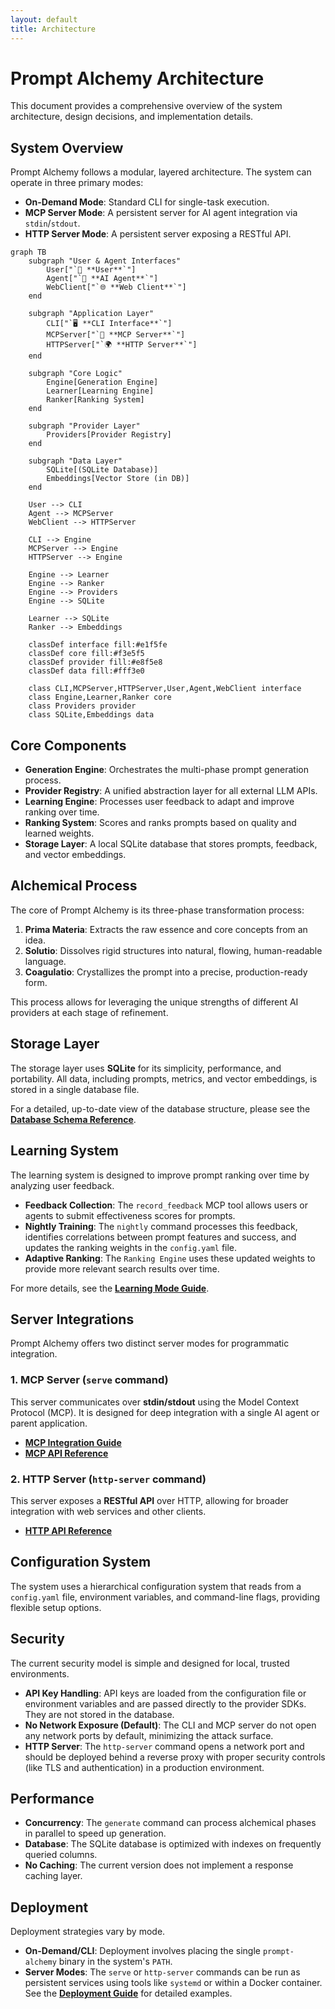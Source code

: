 ```yaml
---
layout: default
title: Architecture
---
```


# Prompt Alchemy Architecture

This document provides a comprehensive overview of the system architecture, design decisions, and implementation details.

## System Overview

Prompt Alchemy follows a modular, layered architecture. The system can operate in three primary modes:

- **On-Demand Mode**: Standard CLI for single-task execution.
- **MCP Server Mode**: A persistent server for AI agent integration via `stdin`/`stdout`.
- **HTTP Server Mode**: A persistent server exposing a RESTful API.

```mermaid
graph TB
    subgraph "User & Agent Interfaces"
        User["`👤 **User**`"]
        Agent["`🤖 **AI Agent**`"]
        WebClient["`🌐 **Web Client**`"]
    end
    
    subgraph "Application Layer"
        CLI["`🖥️ **CLI Interface**`"]
        MCPServer["`🔌 **MCP Server**`"]
        HTTPServer["`🌍 **HTTP Server**`"]
    end
    
    subgraph "Core Logic"
        Engine[Generation Engine]
        Learner[Learning Engine]
        Ranker[Ranking System]
    end
    
    subgraph "Provider Layer"
        Providers[Provider Registry]
    end
    
    subgraph "Data Layer"
        SQLite[(SQLite Database)]
        Embeddings[Vector Store (in DB)]
    end
    
    User --> CLI
    Agent --> MCPServer
    WebClient --> HTTPServer
    
    CLI --> Engine
    MCPServer --> Engine
    HTTPServer --> Engine
    
    Engine --> Learner
    Engine --> Ranker
    Engine --> Providers
    Engine --> SQLite
    
    Learner --> SQLite
    Ranker --> Embeddings
    
    classDef interface fill:#e1f5fe
    classDef core fill:#f3e5f5
    classDef provider fill:#e8f5e8
    classDef data fill:#fff3e0
    
    class CLI,MCPServer,HTTPServer,User,Agent,WebClient interface
    class Engine,Learner,Ranker core
    class Providers provider
    class SQLite,Embeddings data
```

## Core Components

- **Generation Engine**: Orchestrates the multi-phase prompt generation process.
- **Provider Registry**: A unified abstraction layer for all external LLM APIs.
- **Learning Engine**: Processes user feedback to adapt and improve ranking over time.
- **Ranking System**: Scores and ranks prompts based on quality and learned weights.
- **Storage Layer**: A local SQLite database that stores prompts, feedback, and vector embeddings.

## Alchemical Process

The core of Prompt Alchemy is its three-phase transformation process:

1.  **Prima Materia**: Extracts the raw essence and core concepts from an idea.
2.  **Solutio**: Dissolves rigid structures into natural, flowing, human-readable language.
3.  **Coagulatio**: Crystallizes the prompt into a precise, production-ready form.

This process allows for leveraging the unique strengths of different AI providers at each stage of refinement.

## Storage Layer

The storage layer uses **SQLite** for its simplicity, performance, and portability. All data, including prompts, metrics, and vector embeddings, is stored in a single database file.

For a detailed, up-to-date view of the database structure, please see the **[Database Schema Reference](./database-schema.md)**.

## Learning System

The learning system is designed to improve prompt ranking over time by analyzing user feedback.

- **Feedback Collection**: The `record_feedback` MCP tool allows users or agents to submit effectiveness scores for prompts.
- **Nightly Training**: The `nightly` command processes this feedback, identifies correlations between prompt features and success, and updates the ranking weights in the `config.yaml` file.
- **Adaptive Ranking**: The `Ranking Engine` uses these updated weights to provide more relevant search results over time.

For more details, see the **[Learning Mode Guide](./learning-mode.md)**.

## Server Integrations

Prompt Alchemy offers two distinct server modes for programmatic integration.

### 1. MCP Server (`serve` command)

This server communicates over **stdin/stdout** using the Model Context Protocol (MCP). It is designed for deep integration with a single AI agent or parent application.

- **[MCP Integration Guide](./mcp-integration.md)**
- **[MCP API Reference](./mcp-api-reference.md)**

### 2. HTTP Server (`http-server` command)

This server exposes a **RESTful API** over HTTP, allowing for broader integration with web services and other clients.

- **[HTTP API Reference](./http-api-reference.md)**

## Configuration System

The system uses a hierarchical configuration system that reads from a `config.yaml` file, environment variables, and command-line flags, providing flexible setup options.

## Security

The current security model is simple and designed for local, trusted environments.

- **API Key Handling**: API keys are loaded from the configuration file or environment variables and are passed directly to the provider SDKs. They are not stored in the database.
- **No Network Exposure (Default)**: The CLI and MCP server do not open any network ports by default, minimizing the attack surface.
- **HTTP Server**: The `http-server` command opens a network port and should be deployed behind a reverse proxy with proper security controls (like TLS and authentication) in a production environment.

## Performance

- **Concurrency**: The `generate` command can process alchemical phases in parallel to speed up generation.
- **Database**: The SQLite database is optimized with indexes on frequently queried columns.
- **No Caching**: The current version does not implement a response caching layer.

## Deployment

Deployment strategies vary by mode.

-   **On-Demand/CLI**: Deployment involves placing the single `prompt-alchemy` binary in the system's `PATH`.
-   **Server Modes**: The `serve` or `http-server` commands can be run as persistent services using tools like `systemd` or within a Docker container. See the **[Deployment Guide](./deployment-guide.md)** for detailed examples.
